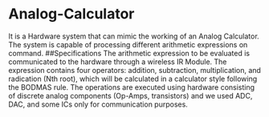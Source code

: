 # Analog-Calculator
It is a Hardware system that can mimic the working of an Analog Calculator. The system is capable of processing different arithmetic expressions on command.
##Specifications
The arithmetic expression to be evaluated is communicated to the hardware through a wireless IR Module. 
The expression contains four operators: addition, subtraction, multiplication, and radication (Nth root), which will be calculated in a calculator style following the BODMAS rule.
The operations are executed using hardware consisting of discrete analog components (Op-Amps, transistors) and we used ADC, DAC, and some ICs only for communication purposes.
